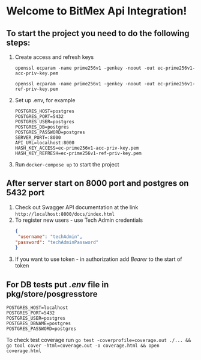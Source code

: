 # Welcome to BitMex Api Integration!

## To start the project you need to do the following steps:
1. Create access and refresh keys
    ```
    openssl ecparam -name prime256v1 -genkey -noout -out ec-prime256v1-acc-priv-key.pem

    openssl ecparam -name prime256v1 -genkey -noout -out ec-prime256v1-ref-priv-key.pem
   ```
2. Set up .env, for example
    ```dotenv
   POSTGRES_HOST=postgres
   POSTGRES_PORT=5432
   POSTGRES_USER=postgres
   POSTGRES_DB=postgres
   POSTGRES_PASSWORD=postgres
   SERVER_PORT=:8000
   API_URL=localhost:8000
   HASH_KEY_ACCESS=ec-prime256v1-acc-priv-key.pem
   HASH_KEY_REFRESH=ec-prime256v1-ref-priv-key.pem
   ```
3. Run ``docker-compose up`` to start the project

## After server start on 8000 port and postgres on 5432 port
1. Check out Swagger API documentation at the link ``http://localhost:8000/docs/index.html``
2. To register new users - use Tech Admin credentials
   ```json
   {
    "username": "techAdmin",
   "password": "techAdminPassword"
   }
   ```
3. If you want to use token - in authorization add *Bearer* to the start of token


## For DB tests put *.env* file in pkg/store/posgresstore
```dotenv
POSTGRES_HOST=localhost
POSTGRES_PORT=5432
POSTGRES_USER=postgres
POSTGRES_DBNAME=postgres
POSTGRES_PASSWORD=postgres

```
To check test coverage run
``go test -coverprofile=coverage.out ./... && go tool cover -html=coverage.out -o coverage.html && open coverage.html``